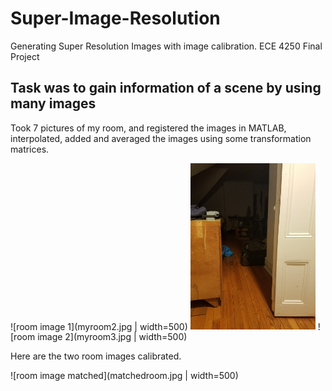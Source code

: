 # Super-Image-Resolution
Generating Super Resolution Images with image calibration. ECE 4250 Final Project 

## Task was to gain information of a scene by using many images

Took 7 pictures of my room, and registered the images in MATLAB, interpolated, added and averaged the images using some transformation matrices. 

![room image 1](myroom2.jpg | width=500)
<img src="myroom2.jpg" alt="Drawing" style="width: 200px;"/>
![room image 2](myroom3.jpg | width=500)

Here are the two room images calibrated.

![room image matched](matchedroom.jpg | width=500)
